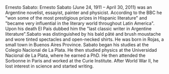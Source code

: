 Ernesto Sabato: Ernesto Sabato (June 24, 1911 – April 30, 2011) was an Argentine novelist, essayist, painter and physicist. According to the BBC he "won some of the most prestigious prizes in Hispanic literature" and "became very influential in the literary world throughout Latin America". Upon his death El País dubbed him the "last classic writer in Argentine literature".Sabato was distinguished by his bald pâté and brush moustache and wore tinted spectacles and open-necked shirts. He was born in Rojas, a small town in Buenos Aires Province. Sabato began his studies at the Colegio Nacional de La Plata. He then studied physics at the Universidad Nacional de La Plata, where he earned a PhD. He then attended the Sorbonne in Paris and worked at the Curie Institute. After World War II, he lost interest in science and started writing.
